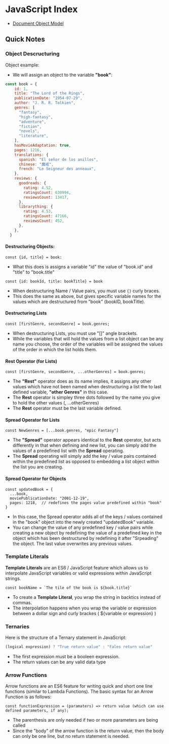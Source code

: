 # JavaScript Index
* [Document Object Model](DOM)

## Quick Notes

### Object Descructuring
Object example:
* We will assign an object to the variable **"book"**:
```JavaScript
const book = {
    id: 1,
    title: "The Lord of the Rings",
    publicationDate: "1954-07-29",
    author: "J. R. R. Tolkien",
    genres: [
      "fantasy",
      "high-fantasy",
      "adventure",
      "fiction",
      "novels",
      "literature",
    ],
    hasMovieAdaptation: true,
    pages: 1216,
    translations: {
      spanish: "El señor de los anillos",
      chinese: "魔戒",
      french: "Le Seigneur des anneaux",
    },
    reviews: {
      goodreads: {
        rating: 4.52,
        ratingsCount: 630994,
        reviewsCount: 13417,
      },
      librarything: {
        rating: 4.53,
        ratingsCount: 47166,
        reviewsCount: 452,
      },
    },
  }
```

#### Destructuring Objects:
`const {id, title} = book:`
* What this does is assigns a variable "id" the value of "book.id" and "title" to "book.title"

`const {id: bookId, title: bookTitle} = book`
* When destructuring Name / Value pairs, you must use `{}` curly braces.
* This does the same as above, but gives specific variable names for the values which are destructured from "book" (bookID, bookTitle).

#### Destructuring Lists
`const [firstGenre, secondGenre] = book.genres;`
* When destructuring Lists, you must use "[]" angle brackets.
* While the variables that will hold the values from a list object can be any name you choose, the order of the variables will be assigned the values of the order in which the list holds them.

#### Rest Operator (for Lists)
`const [firstGenre, secondGenre, ...otherGenres] = book.genres;`
* The **"Rest"** operator does as its name implies, it assigns any other values which have not been named when destructuring a list the to last defined variable, **"other Genres"** in this case.
* The **Rest** operator is simpley three dots followed by the name you give to hold the other values (, ...otherGenres)
* The **Rest** operator must be the last variable defined.

#### Spread Operator for Lists
`const NewGenres = [...book.genres, "epic Fantasy"]`
* The **"Spread"** operator appears identical to the **Rest** operator, but acts differently in that when defining and new list, you can simply add the values of a predefined list with the **Spread** operating.
* The **Spread** operating will simply add the key / value pairs contained within the predefined list as opposed to embedding a list object within the list you are creating.

#### Spread Operator for Objects
```
const updatedBook = {
  ...book,
  moviePublicationDate: "2001-12-19",
  pages: 1218,  // redefines the pages value predefined within "book"
}
```
* In this case, the Spread operator adds all of the keys / values contained in the "book" object into the newly created "updatedBook" variable.
* You can change the value of any predefined key / value pairs while creating a new object by redefining the value of a predefined key in the object which has been destructured by redefining it after "Srpeading" the object. The last value overwrites any previous values.

### Template Literals
**Template Literals** are an ES6 / JavaScript feature which allows us to interpolate JavaScript variables or valid expressions within JavaScript strings.

```
const bookName = `The tile of the book is ${book.title}`
````
* To create a **Template Literal**, you wrap the string in backtics instead of commas.
* The interpolation happens when you wrap the variable or expression between a dollar sign and curly brackes ( ${variable or expression} )

### Ternaries
Here is the structure of a Ternary statement in JavaScript:  
```JavaScript
(logical expression) ? "True return value" : "Fales return value"
```
* The first expression must be a booleen expression.
* The return values can be any valid data type

### Arrow Functions
Arrow functions are an ES6 feature for writing quick and short one line functions (similar to Lambda Functions). The basic syntax for an Arrow Function is as follows:
```
const functionExpression = (paramaters) => return value (which can use defined parameters, if any);
```
* The parenthesis are only needed if two or more parameters are being called
* Since the "body" of the arrow function is the return value, then the body can only be one line, but no return statement is needed.
